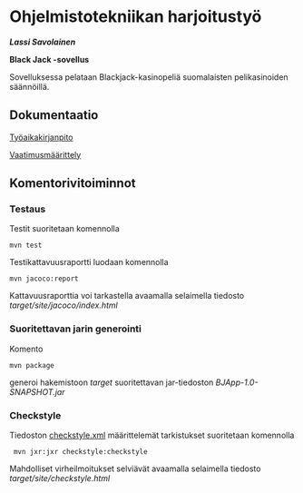 # Ohjelmistotekniikan harjoitustyö

***Lassi Savolainen***

**Black Jack -sovellus**

Sovelluksessa pelataan Blackjack-kasinopeliä suomalaisten pelikasinoiden säännöillä.

## Dokumentaatio

[Työaikakirjanpito](https://github.com/lassisav/BJApp/blob/main/documentation/tuntikirjanpito.md)

[Vaatimusmäärittely](https://github.com/lassisav/BJApp/blob/main/documentation/vaatimusmaarittely.md)

## Komentorivitoiminnot

### Testaus

Testit suoritetaan komennolla

```
mvn test
```

Testikattavuusraportti luodaan komennolla

```
mvn jacoco:report
```

Kattavuusraporttia voi tarkastella avaamalla selaimella tiedosto _target/site/jacoco/index.html_

### Suoritettavan jarin generointi

Komento

```
mvn package
```

generoi hakemistoon _target_ suoritettavan jar-tiedoston _BJApp-1.0-SNAPSHOT.jar_

### Checkstyle

Tiedoston [checkstyle.xml](https://github.com/lassisav/BJApp/blob/master/BJApp/checkstyle.xml) määrittelemät tarkistukset suoritetaan komennolla

```
 mvn jxr:jxr checkstyle:checkstyle
```

Mahdolliset virheilmoitukset selviävät avaamalla selaimella tiedosto _target/site/checkstyle.html_
